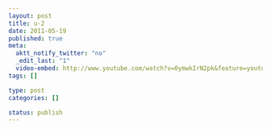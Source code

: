 ```yaml
--- 
layout: post
title: u-2
date: 2011-05-19
published: true
meta: 
  aktt_notify_twitter: "no"
  _edit_last: "1"
  video-embed: http://www.youtube.com/watch?v=0ymwkIrN2pk&feature=youtube_gdata_player
tags: []

type: post
categories: []

status: publish
---
```


